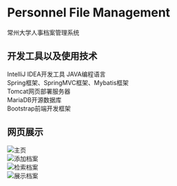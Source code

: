 # Personnel File Management
常州大学人事档案管理系统  

## 开发工具以及使用技术
IntelliJ IDEA开发工具
JAVA编程语言  
Spring框架、SpringMVC框架、Mybatis框架  
Tomcat网页部署服务器  
MariaDB开源数据库  
Bootstrap前端开发框架  

## 网页展示
![主页](https://github.com/Garletta/PersonnelFileManagement/raw/master/images/home.png)  
![添加档案](https://github.com/Garletta/PersonnelFileManagement/raw/master/images/addFile.png)  
![检索档案](https://github.com/Garletta/PersonnelFileManagement/raw/master/images/queryFile.png)  
![展示档案](https://github.com/Garletta/PersonnelFileManagement/raw/master/images/showFile.png)  